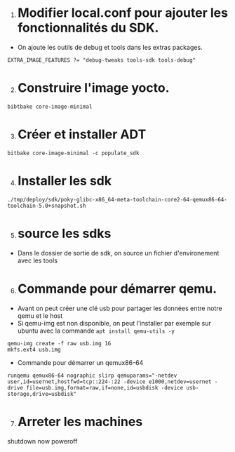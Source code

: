1. # Modifier local.conf pour ajouter les fonctionnalités du SDK.
- On ajoute les outils de debug et tools dans les extras packages.
```
EXTRA_IMAGE_FEATURES ?= "debug-tweaks tools-sdk tools-debug"
```
2. # Construire l'image yocto.
```
bibtbake core-image-minimal
```

3. # Créer et installer ADT
```
bitbake core-image-minimal -c populate_sdk
```

4. # Installer les sdk
```
./tmp/deploy/sdk/poky-glibc-x86_64-meta-toolchain-core2-64-qemux86-64-toolchain-5.0+snapshot.sh 
```

5. # source les sdks
- Dans le dossier de sortie de sdk, on source un fichier d'environement avec les tools 

6. # Commande pour démarrer qemu.

- Avant on peut créer une clé usb pour partager les données entre notre qemu et le host
- Si qemu-img est non disponible, on peut l'installer par exemple sur ubuntu avec la commande `apt install qemu-utils -y`
```
qemu-img create -f raw usb.img 1G
mkfs.ext4 usb.img
```

- Commande pour démarrer un qemux86-64
```
runqemu qemux86-64 nographic slirp qemuparams="-netdev user,id=usernet,hostfwd=tcp::224-:22 -device e1000,netdev=usernet -drive file=usb.img,format=raw,if=none,id=usbdisk -device usb-storage,drive=usbdisk"
```

7. # Arreter les machines
shutdown now
poweroff